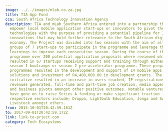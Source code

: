 ```yaml
---
image: ../../images/mlab.co.za.jpg
title: TIA App Fund
cca: South Africa Technology Innovation Agency
description: TIA and mLab Southern Africa entered into a partnership that would
  empower local mobile application start-ups or innovators to pivot their
  technologies with the purpose of providing a potential pipeline for ICT
  innovations that may hold further relevance to the South African digital
  economy. The Project was divided into two seasons with the aim of allowing two
  groups of 7 start-ups to participate in the programme and leverage the
  learnings to improve each consecutive season. During the course of the
  programme over 200 potential application proposals where reviewed which
  resulted in 67 startups receiving support and training through either the
  season 1 bootcamps or season 2 pre-accelerator programme. These preparation
  programmes resulted in the development and support of 14 mobile apps or
  solutions and investment of R4,400,000.00 in development grants. The
  initiative resulted in an increase in users reached, IP registrations,
  revenues generated, full-time and part-time job creation, media appearances
  and business pivots amongst other positive outcomes. Notable ventures that
  have gone on to raise Series A funding or make significant traction in their
  respective sectors include; Droppa, Lightbulb Education, Jonga and Swift
  Livestock amongst others.
from: 2015-10-01T20:42:59.161Z
to: 2017-09-01T20:42:59.172Z
link: link-to-prject.com
category: Tech Ecosystems
---
```

